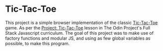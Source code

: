# Tic-Tac-Toe

This project is a simple browser implementation of the
classic [Tic-Tac-Toe](https://en.wikipedia.org/wiki/Tic-tac-toe) game.
As per the [Project: Tic-Tac-Toe](https://www.theodinproject.com/lessons/node-path-javascript-tic-tac-toe) lesson in The Odin Project's Full Stack Javascript curriculum.
The goal of this project was to make use of factory functions and modular JS,
and using as few global variables as possible, to make this program.
